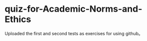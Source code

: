 # quiz-for-Academic-Norms-and-Ethics
Uploaded the first and second tests as exercises for using github。
